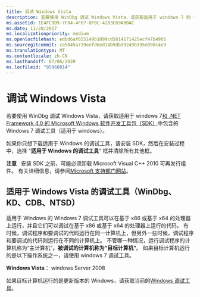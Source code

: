 ```yaml
---
title: 调试 Windows Vista
description: 若要使用 WinDbg 调试 Windows Vista，请获取适用于 windows 7 的 windows 7 调试工具（包含在 Windows 7 中）。
ms.assetid: 1E4FC9D9-7F84-4F67-8FBC-4283C69AB0AC
ms.date: 11/28/2017
ms.localizationpriority: medium
ms.openlocfilehash: edbd6af655149b1899cd5814171425ecf47b4905
ms.sourcegitcommit: ca5045a739eefd6ed14b9dbd9249b335e090c4e9
ms.translationtype: MT
ms.contentlocale: zh-CN
ms.lasthandoff: 07/06/2020
ms.locfileid: "85968014"
---
```

# <a name="debugging-windows-vista"></a>调试 Windows Vista


若要使用 WinDbg 调试 Windows Vista，请获取适用于 windows 7[和 .NET Framework 4.0 的 Microsoft Windows 软件开发工具包（SDK）](https://www.microsoft.com/download/details.aspx?id=8279)中包含的 Windows 7 调试工具（适用于 windows）。

如果你只想下载适用于 Windows 的调试工具，请安装 SDK，然后在安装过程中，选择 "**适用于 Windows 的调试工具**" 框并清除所有其他框。

**注意**   安装 SDK 之前，可能必须卸载 Microsoft Visual C++ 2010 可再发行组件。 有关详细信息，请参阅[Microsoft 支持部门网站](https://support.microsoft.com/help/2717426/windows-sdk-fails-to-install-with-return-code-5100)。

 

## <a name="span-iddebugging_tools__windbg__kd__cdb__ntsd__for_windows_windows_vistaspandebugging-tools-windbg-kd-cdb-ntsd-for-windows-vista"></a><span id="DEBUGGING_TOOLS__WINDBG__KD__CDB__NTSD__FOR_WINDOWS_WINDOWS_VISTA"></span>适用于 Windows Vista 的调试工具（WinDbg、KD、CDB、NTSD）


适用于 Windows 的 Windows 7 调试工具可以在基于 x86 或基于 x64 的处理器上运行，并且它们可以调试在基于 x86 或基于 x64 的处理器上运行的代码。 有时候，调试程序和要调试的代码运行在同一计算机上，但另外一些时候，调试程序和要调试的代码则运行在不同的计算机上。 不管哪一种情况，运行调试程序的计算机称为“主计算机”**，被调试的计算机称为“目标计算机”**。 如果目标计算机运行的是以下操作系统之一，请使用 windows 7 调试工具。

**Windows Vista**： windows Server 2008

 

如果目标计算机运行的是更新版本的 Windows，请获取当前的[Windows 调试工具](index.md)。


 

 





